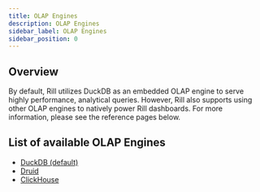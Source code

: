 ```yaml
---
title: OLAP Engines
description: OLAP Engines
sidebar_label: OLAP Engines
sidebar_position: 0
---
```

## Overview

By default, Rill utilizes DuckDB as an embedded OLAP engine to serve highly performance, analytical queries. However, Rill also supports using other OLAP engines to natively power Rill dashboards. For more information, please see the reference pages below.

## List of available OLAP Engines

- [DuckDB (default)](duckdb.md) 
- [Druid](druid.md)
- [ClickHouse](clickhouse.md)

